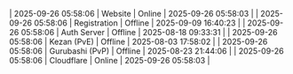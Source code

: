 | 2025-09-26 05:58:06 | Website | Online | 2025-09-26 05:58:03 |
| 2025-09-26 05:58:06 | Registration | Offline | 2025-09-09 16:40:23 |
| 2025-09-26 05:58:06 | Auth Server | Offline | 2025-08-18 09:33:31 |
| 2025-09-26 05:58:06 | Kezan (PvE) | Offline | 2025-08-03 17:58:02 |
| 2025-09-26 05:58:06 | Gurubashi (PvP) | Offline | 2025-08-23 21:44:06 |
| 2025-09-26 05:58:06 | Cloudflare | Online | 2025-09-26 05:58:03 |
